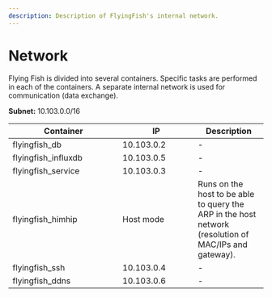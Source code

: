 ```yaml
---
description: Description of FlyingFish's internal network.
---
```


# Network

Flying Fish is divided into several containers. Specific tasks are performed in each of the containers. A separate internal network is used for communication (data exchange).

**Subnet:** 10.103.0.0/16

<table><thead><tr><th width="201.33333333333331">Container</th><th width="133">IP</th><th>Description</th></tr></thead><tbody><tr><td>flyingfish_db</td><td>10.103.0.2</td><td>-</td></tr><tr><td>flyingfish_influxdb</td><td>10.103.0.5</td><td>-</td></tr><tr><td>flyingfish_service</td><td>10.103.0.3</td><td>-</td></tr><tr><td>flyingfish_himhip</td><td>Host mode</td><td>Runs on the host to be able to query the ARP in the host network (resolution of MAC/IPs and gateway).</td></tr><tr><td>flyingfish_ssh</td><td>10.103.0.4</td><td>-</td></tr><tr><td>flyingfish_ddns</td><td>10.103.0.6</td><td>-</td></tr></tbody></table>
